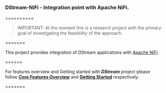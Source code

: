 ### DStream-NiFi - Integration point with Apache NiFi.
==========
> IMPORTANT: At the moment this is a research project with the primary goal of investigating the feasibility of the approach.

=======

This project provides integration of DStream applications with [Apache NiFi](https://github.com/apache/nifi).

======

For features overview and Getting started with _**DStream**_ project please follow [**Core Features Overview**](https://github.com/hortonworks/dstream/wiki/Core-Features-Overview) and [**Getting Started**](https://github.com/hortonworks/dstream/wiki) respectively.


=======
